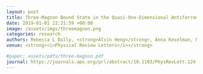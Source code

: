 ```yaml
---
layout: post
title: Three-Magnon Bound State in the Quasi-One-Dimensional Antiferromagnet a-NaMnO2
date: 2019-01-01 22:21:59 +00:00
image: /assets/imgs/threemagnon.png
categories: research
authors: Rebecca L Dally, <strong>Alvin Heng</strong>, Anna Keselman, Mitchell M Bordelon, Matthew B Stone, Leon Balents, Stephen D Wilson
venue: <strong><i>Physical Review Letters</i></strong>

#paper: assets/pdfs/three-magnon.pdf
journal: https://journals.aps.org/prl/abstract/10.1103/PhysRevLett.124.197203
---
```

